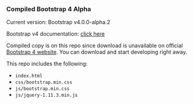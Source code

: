 ### Compiled Bootstrap 4 Alpha

Current version: Bootstrap v4.0.0-alpha.2

Bootstrap v4 documentation: [click here](http://v4-alpha.getbootstrap.com/getting-started/download/)

Compiled copy is on this repo since download is unavailable on official [Bootstrap 4 website](http://v4-alpha.getbootstrap.com). You can download and start developing right away.

This repo includes the following:
* `index.html`
* `css/bootstrap.min.css`
* `js/bootstrap.min.css`
* `js/jquery-1.11.3.min.js`

